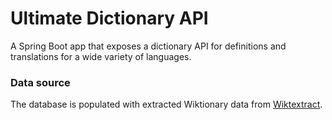 # Ultimate Dictionary API

A Spring Boot app that exposes a dictionary API for definitions and translations for a wide variety of languages.

### Data source

The database is populated with extracted Wiktionary data from [Wiktextract](https://github.com/tatuylonen/wiktextract).